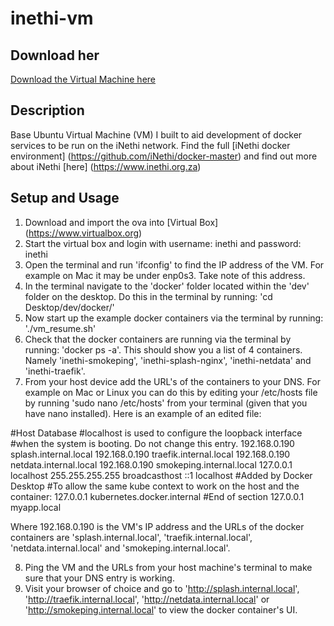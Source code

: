 # inethi-vm
## Download her
[Download the Virtual Machine here](https://drive.google.com/drive/folders/18oZQE0x_e755D2oNJ7frNiGfTxlYc2D5?usp=sharing)
## Description
Base Ubuntu Virtual Machine (VM) I built to aid development of docker services to be run on the iNethi network. Find the full [iNethi docker environment] (https://github.com/iNethi/docker-master) and find out more about iNethi [here] (https://www.inethi.org.za)
## Setup and Usage
1. Download and import the ova into [Virtual Box] (https://www.virtualbox.org)
2. Start the virtual box and login with username: inethi and password: inethi
3. Open the terminal and run 'ifconfig' to find the IP address of the VM. For example on Mac it may be under enp0s3. Take note of this address.
4. In the terminal navigate to the 'docker' folder located within the 'dev' folder on the desktop. Do this in the terminal by running: 'cd Desktop/dev/docker/'
5. Now start up the example docker containers via the terminal by running: './vm_resume.sh'
6. Check that the docker containers are running via the terminal by running: 'docker ps -a'. This should show you a list of 4 containers. Namely 'inethi-smokeping', 'inethi-splash-nginx', 'inethi-netdata' and 'inethi-traefik'.
7. From your host device add the URL's of the containers to your DNS. For example on Mac or Linux you can do this by editing your /etc/hosts file by running 'sudo nano /etc/hosts' from your terminal (given that you have nano installed). Here is an example of an edited file:

#Host Database
#localhost is used to configure the loopback interface
#when the system is booting.  Do not change this entry.
192.168.0.190   splash.internal.local
192.168.0.190   traefik.internal.local
192.168.0.190   netdata.internal.local
192.168.0.190   smokeping.internal.local
127.0.0.1       localhost
255.255.255.255 broadcasthost
::1             localhost
#Added by Docker Desktop
#To allow the same kube context to work on the host and the container:
127.0.0.1 kubernetes.docker.internal
#End of section
127.0.0.1       myapp.local

Where 192.168.0.190 is the VM's IP address and the URLs of the docker containers are 'splash.internal.local', 'traefik.internal.local', 'netdata.internal.local' and 'smokeping.internal.local'.

8. Ping the VM and the URLs from your host machine's terminal to make sure that your DNS entry is working.
9. Visit your browser of choice and go to 'http://splash.internal.local', 'http://traefik.internal.local', 'http://netdata.internal.local' or 'http://smokeping.internal.local' to view the docker container's UI.
